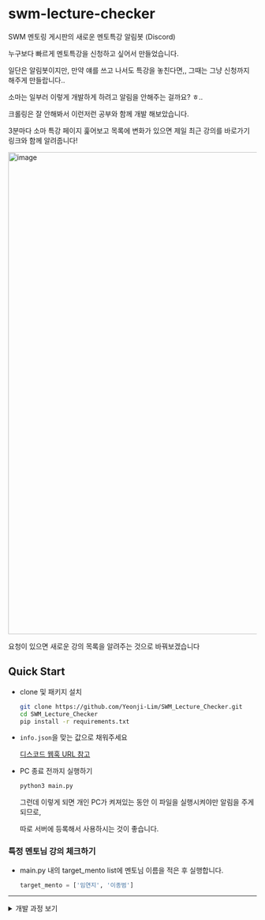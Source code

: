 # swm-lecture-checker

SWM 멘토링 게시판의 새로운 멘토특강 알림봇 (Discord)

누구보다 빠르게 멘토특강을 신청하고 싶어서 만들었습니다.

일단은 알림봇이지만, 만약 얘를 쓰고 나서도 특강을 놓친다면,, 그때는 그냥 신청까지 해주게 만들랍니다..

소마는 일부러 이렇게 개발하게 하려고 알림을 안해주는 걸까요? ㅎ..

크롤링은 잘 안해봐서 이런저런 공부와 함께 개발 해보았습니다.

3분마다 소마 특강 페이지 훑어보고 목록에 변화가 있으면 제일 최근 강의를 바로가기 링크와 함께 알려줍니다!

<img width="975" alt="image" src="https://user-images.githubusercontent.com/57888020/231365627-9bcc5768-47b0-40cd-b845-80cd3effa426.png">

요청이 있으면 새로운 강의 목록을 알려주는 것으로 바꿔보겠습니다

## Quick Start

- clone 및 패키지 설치
    ```sh
    git clone https://github.com/Yeonji-Lim/SWM_Lecture_Checker.git
    cd SWM_Lecture_Checker
    pip install -r requirements.txt
    ```

- `info.json`을 맞는 값으로 채워주세요

    [디스코드 웹훅 URL 참고](https://support.discord.com/hc/ko/articles/228383668-%EC%9B%B9%ED%9B%85%EC%9D%84-%EC%86%8C%EA%B0%9C%ED%95%A9%EB%8B%88%EB%8B%A4)

- PC 종료 전까지 실행하기
    ```sh
    python3 main.py
    ```

    그런데 이렇게 되면 개인 PC가 켜져있는 동안 이 파일을 실행시켜야만 알림을 주게 되므로, 

    따로 서버에 등록해서 사용하시는 것이 좋습니다.

### 특정 멘토님 강의 체크하기

- main.py 내의 target_mento list에 멘토님 이름을 적은 후 실행합니다.
    ```python
    target_mento = ['임연지', '이종범']
    ```

---
<details>
<summary>개발 과정 보기</summary>

### 로그인 분석하기

이 부분은 공부의 차원에서 적습니다.

먼저 멘토링 게시판은 연수생이 로그인을 해야 볼 수 있으므로, 파이썬으로 로그인을 해주어야 합니다.

그러기 위해서는 SWM에서는 로그인을 어떻게 수행하는지 이해해야 합니다.

먼저 개발자도구 요소 탭에서 로그인 박스 부분이 어떻게 되어있는지 파악합니다.
![](https://i.imgur.com/g6KZm1U.png)

폼 안에 `input`으로 `loginFlag`, `menuNo`, `csrfToken`, `username`, `password` 등이 있는 것을 확인할 수 있어요

![](https://i.imgur.com/05OjUmq.png)

로그인 창에서 아이디 비번을 입력해놓고, 

개발자도구의 네트워크 탭에서 🚫 눌러서 기록을 없애 줍니다.

로그인이 성공하고 나면 페이지 리다이렉션이 있기 때문에 로그가 초기화되지 않도록 `로그 보존`을 체크해줍니다.

그리고 나서 로그인을 해줍니다.

그렇게 했을 때 로그를 보면 toLogin.do, login.do로 차례로 요청을 보내는 것을 볼 수 있어요

toLogin.do의 페이로드

```
loginFlag:
menuNo: 200025
csrfToken: 토큰 값
username: 계정
password: 비번
id: on
```

login.do의 페이로드

```
password: 암호화된 비번
username: 계정
```

크롤링으로 접근할 때도 차례로 저 값들로 요청을 해야한다는 것입니다..!

결론적으로 다음과 같이 로그인 접근을 할 수 있습니다.

```python
with requests.Session() as s:

    json_data = json.load(open('info.json', 'r'))
    LOGIN_INFO = json_data['LOGIN_INFO']

    login_res = s.get('https://www.swmaestro.org/sw/member/user/forLogin.do?menuNo=200025')
    soup = bs(login_res.text, 'html.parser')
    csrf = soup.find('input', {'name': 'csrfToken'})
    print('CSRF : ', csrf['value'])

    LOGIN_INFO = {**LOGIN_INFO, **{'csrfToken': csrf['value']}}
    login_res = s.post('https://www.swmaestro.org/sw/member/user/toLogin.do', data=LOGIN_INFO)
    soup = bs(login_res.text, 'html.parser')
    password = soup.find('input', {'name': 'password'})
    print('암호화 된 비밀번호 : ', password['value'])

    LOGIN_INFO = {
        'password' : password['value'],
        'username' : LOGIN_INFO['username']
    }
    login_res = s.post('https://www.swmaestro.org/sw/login.do', data=LOGIN_INFO)
    print('로그인 요청 결과 : ', login_res.status_code)
```

### Discord 알림봇 생성 및 연동

[이 페이지](https://coffee4m.com/%EB%94%94%EC%8A%A4%EC%BD%94%EB%93%9C-%EB%A9%94%EC%8B%A0%EC%A0%80-%EC%95%8C%EB%A6%BC-%EB%B4%87/)를 참고하였습니다.

</details>
